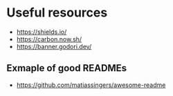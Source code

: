 

# Useful resources

- https://shields.io/
- https://carbon.now.sh/
- https://banner.godori.dev/

## Exmaple of good READMEs

- https://github.com/matiassingers/awesome-readme

